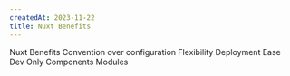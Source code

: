 ```yaml
---
createdAt: 2023-11-22
title: Nuxt Benefits
---
```

Nuxt Benefits
Convention over configuration
Flexibility
Deployment Ease 
Dev Only Components
Modules

